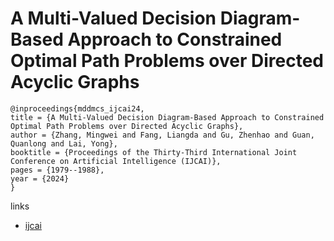 # A Multi-Valued Decision Diagram-Based Approach to Constrained Optimal Path Problems over Directed Acyclic Graphs

```
@inproceedings{mddmcs_ijcai24,
title = {A Multi-Valued Decision Diagram-Based Approach to Constrained Optimal Path Problems over Directed Acyclic Graphs},
author = {Zhang, Mingwei and Fang, Liangda and Gu, Zhenhao and Guan, Quanlong and Lai, Yong},
booktitle = {Proceedings of the Thirty-Third International Joint Conference on Artificial Intelligence (IJCAI)},
pages = {1979--1988},
year = {2024}
}
```

links
- [ijcai](https://www.ijcai.org/proceedings/2024/219)
